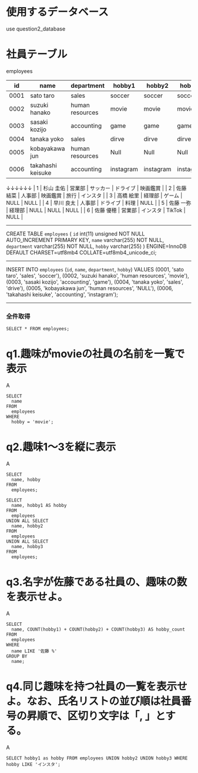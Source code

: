 # 使用するデータベース
use question2_database

# 社員テーブル
employees

| id   | name                | department      | hobby1    | hobby2    | hobby3    |
| ---- | ----                | ----            | ----      | ----      | ----      |
| 0001 | sato taro           | sales           | soccer    | soccer    | soccer    |
| 0002 | suzuki hanako       | human resources | movie     | movie     | movie     |
| 0003 | sasaki kozijo       | accounting      | game      | game      | game      |
| 0004 | tanaka yoko         | sales           | dirve     | dirve     | dirve     |
| 0005 | kobayakawa jun      | human resources | Null      | Null      | Null      |
| 0006 | takahashi keisuke   | accounting      | instagram | instagram | instagram |

↓↓↓↓↓↓
|  1 | 杉山 圭佑     | 営業部     | サッカー     | ドライブ     | 映画鑑賞     |
|  2 | 佐藤 結菜     | 人事部     | 映画鑑賞     | 旅行        | インスタ     |
|  3 | 高橋 絵里     | 経理部     | ゲーム       | NULL       | NULL        |
|  4 | 早川 良太     | 人事部     | ドライブ     | 料理        | NULL        |
|  5 | 佐藤 一弥     | 経理部     | NULL        | NULL       | NULL        |
|  6 | 佐藤 優穂     | 営業部     | インスタ     | TikTok     | NULL        |

------------------------------------------------
CREATE TABLE `employees` (
  `id` int(11) unsigned NOT NULL AUTO_INCREMENT PRIMARY KEY,
  `name` varchar(255) NOT NULL,
  `department` varchar(255) NOT NULL,
  `hobby` varchar(255)
) ENGINE=InnoDB DEFAULT CHARSET=utf8mb4 COLLATE=utf8mb4_unicode_ci;

------------------------------------------------

INSERT INTO `employees` (`id`, `name`, `department`, `hobby`)
VALUES
  (0001, 'sato taro', 'sales', 'soccer'),
  (0002, 'suzuki hanako', 'human resources', 'movie'),
  (0003, 'sasaki kozijo', 'accounting', 'game'),
  (0004, 'tanaka yoko', 'sales', 'drive'),
  (0005, 'kobayakawa jun', 'human resources', 'NULL'),
  (0006, 'takahashi keisuke', 'accounting', 'instagram');

------------------------------------------------

### 全件取得
```
SELECT * FROM employees;
```

# q1.趣味がmovieの社員の名前を一覧で表示

A
```
SELECT
  name
FROM
  employees
WHERE
  hobby = 'movie';
```

# q2.趣味1～3を縦に表示

A
```
SELECT
  name, hobby
FROM
  employees;
```

```
SELECT
  name, hobby1 AS hobby
FROM
  employees
UNION ALL SELECT
  name, hobby2
FROM
  employees
UNION ALL SELECT
  name, hobby3
FROM
  employees;
```

# q3.名字が佐藤である社員の、趣味の数を表示せよ。

A
```
SELECT
  name, COUNT(hobby1) + COUNT(hobby2) + COUNT(hobby3) AS hobby_count
FROM
  employees
WHERE
  name LIKE '佐藤 %'
GROUP BY
  name;
```

# q4.同じ趣味を持つ社員の一覧を表示せよ。なお、氏名リストの並び順は社員番号の昇順で、区切り文字は「, 」とする。

A
```
SELECT hobby1 as hobby FROM employees UNION hobby2 UNION hobby3 WHERE hobby LIKE 'インスタ';
```